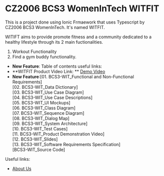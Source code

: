 # CZ2006 BCS3 WomenInTech WITFIT

This is a project done using Ionic Frmaework that uses Typescript by CZ2006 BCS3 WomenInTech. It's named WITFIT. 

WITIFT aims to provide promote fitness and a community dedicated to a healthy lifestyle through its 2 main fuctionalities. 

1. Workout Functionality
2. Find a gym buddy functionality.
* **New Feature**:
Table of contents useful links: 
* **WITFIT Product Video Link: ** [Demo Video](https://www.youtube.com/watch?v=EoKyog0QAvI) <br>
* **New Feature**:[01. BCS3-WIT_Functional and Non-Functional Requirements]  <br>
[02. BCS3-WIT_Data Dictionary] <br>
[03. BCS3-WIT_Use Case Diagram] <br>
[04. BCS3-WIT_Use Case Descriptions] <br>
[05. BCS3-WIT_UI Mockups] <br>
[06. BCS3-WIT_Class Diagram] <br>
[07. BCS3-WIT_Sequence Diagram] <br>
[08. BCS3-WIT_Dialog Map] <br>
[09. BCS3-WIT_System Architecture] <br>
[10. BCS3-WIT_Test Cases] <br>
[11. BCS3-WIT_Product Demonstration Video]  <br>
[12. BCS3-WIT_Slides]  <br>
[13. BCS3-WIT_Software Requirements Specification]  <br>
[BCS3-WIT_Source Code]  <br>

Useful links:
* [About Us](AboutUs.md)
